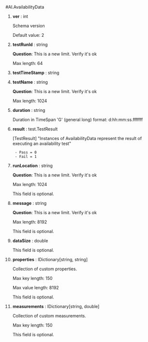 
#AI.AvailabilityData
1. **ver** : int

    Schema version
    
    Default value: 2
    
1. **testRunId** : string

    **Question**: This is a new limit. Verify it's ok
    
    Max length: 64
    
1. **testTimeStamp** : string

1. **testName** : string

    **Question**: This is a new limit. Verify it's ok
    
    Max length: 1024
    
1. **duration** : string

    Duration in TimeSpan 'G' (general long) format: d:hh:mm:ss.fffffff
    
1. **result** : test.TestResult

    [TestResult] "Instances of AvailabilityData represent the result of executing an availability test"
    
        - Pass = 0
        - Fail = 1
        
1. **runLocation** : string

    **Question**: This is a new limit. Verify it's ok
    
    Max length: 1024
    
    This field is optional.
    
1. **message** : string

    **Question**: This is a new limit. Verify it's ok
    
    Max length: 8192
    
    This field is optional.
    
1. **dataSize** : double

    This field is optional.
    
1. **properties** : IDictionary[string, string]

    Collection of custom properties.
    
    Max key length: 150
    
    Max value length: 8192
    
    This field is optional.
    
1. **measurements** : IDictionary[string, double]

    Collection of custom measurements.
    
    Max key length: 150
    
    This field is optional.
    
